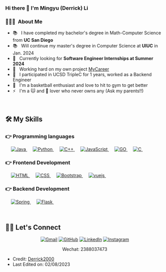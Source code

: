 ### Hi there 👋 I'm Mingyu (Derrick) Li

### 👨🏻‍💻 &nbsp;About Me


- 📚 &nbsp; I have completed my bachelor's degree in Math-Computer Science from **UC San Diego**
- 📚 &nbsp; Will continue my master's degree in Computer Science at **UIUC** in Jan. 2024
- 🤔 &nbsp; Currently looking for **Software Engineer Internships at Summer 2024**
- 🤩 &nbsp; Working hard on my own project [MyCareer](https://github.com/Derrick2000/myCareer-frontend)
- 🎉 &nbsp; I participated in UCSD TripleC for 1 years, worked as a Backend Engineer
- 🏀 &nbsp; I'm a basketball enthusiast and love to hit to gym to get better
- ⚡ &nbsp; I'm a 🐱 and 🐶 lover who never owns any (Ask my parents!!)

<br/>

## 🛠️ My Skills

### 👉 Programming languages

<p align="left"> 
  &emsp; 
  <a href="https://www.java.com" target="_blank"> 
    <img alt="Java" src="https://img.shields.io/badge/java-%23ED8B00.svg?style=for-the-badge&logo=openjdk&logoColor=white">
  </a>
  &emsp;
  <a href="https://www.python.org" target="_blank">
    <img alt="Python" src="https://img.shields.io/badge/python-3670A0?style=for-the-badge&logo=python&logoColor=ffdd54">
  </a>
  &emsp;
  <a href="https://www.w3schools.com/cpp/" target="_blank"> 
    <img alt="C++" src="https://img.shields.io/badge/c++-%2300599C.svg?style=for-the-badge&logo=c%2B%2B&logoColor=white">
  </a> 
  &emsp;
  <a href="https://developer.mozilla.org/en-US/docs/Web/JavaScript" target="_blank"> 
     <img alt="JavaScript" src="https://img.shields.io/badge/javascript-%23323330.svg?style=for-the-badge&logo=javascript&logoColor=%23F7DF1E">
   </a>
  &emsp;
  <a href="https://go.dev" target="_blank">
    <img alt="GO" src="https://img.shields.io/badge/go-%2300ADD8.svg?style=for-the-badge&logo=go&logoColor=white"/>
  </a>
   &emsp;
   <a href="https://www.cprogramming.com/" target="_blank"> 
    <img alt="C" src="https://img.shields.io/badge/c-%2300599C.svg?style=for-the-badge&logo=c&logoColor=white">
  </a> 
  &emsp;
</p>


### 👉 Frontend Development
<p align="left"> 
  &emsp; 
  <a href="https://www.w3.org/html/" target="_blank"> 
   <img alt="HTML" src="https://img.shields.io/badge/html5-%23E34F26.svg?style=for-the-badge&logo=html5&logoColor=white">
  </a>   
  &emsp;
  <a href="https://www.w3schools.com/css/" target="_blank">
    <img alt="CSS" src="https://img.shields.io/badge/css3-%231572B6.svg?style=for-the-badge&logo=css3&logoColor=white">
  </a> 
   &emsp;
  <a href="https://getbootstrap.com" target="_blank"> 
    <img alt="Bootstrap" src="https://img.shields.io/badge/bootstrap-%238511FA.svg?style=for-the-badge&logo=bootstrap&logoColor=white"/>
  </a>
  &emsp;
  <a href="https://vuejs.org/" target="_blank"> 
    <img alt="vuejs" src="https://img.shields.io/badge/vuejs-%2335495e.svg?style=for-the-badge&logo=vuedotjs&logoColor=%234FC08D"/>
  </a>
  &emsp;
</p>

### 👉 Backend Development
<p align="left"> 
  &emsp; 
  <a href="https://spring.io/" target="_blank"> 
   <img alt="Spring" src="https://img.shields.io/badge/spring-%236DB33F.svg?style=for-the-badge&logo=spring&logoColor=white">
  </a>   
  &emsp;
  <a href="https://flask.palletsprojects.com/en/2.3.x/" target="_blank">
    <img alt="Flask" src="https://img.shields.io/badge/flask-%23000.svg?style=for-the-badge&logo=flask&logoColor=white">
  </a> 
   &emsp;
</p>

<br/>

## 🙋‍♀️ Let's Connect
<p align="center">
	<a href="mailto:mil074mingyu@gmail.com"><img src="https://img.icons8.com/bubbles/50/000000/gmail.png" alt="Gmail"/></a>
	<a href="https://github.com/Derrick2000"><img src="https://img.icons8.com/bubbles/50/000000/github.png" alt="GitHub"/></a>
	<a href="https://www.linkedin.com/in/mingyu-li-9a3642200/"><img src="https://img.icons8.com/bubbles/50/000000/linkedin.png" alt="LinkedIn"/></a>
	<a href="https://www.instagram.com/derrick200002/"><img src="https://img.icons8.com/bubbles/50/000000/instagram.png" alt="Instagram"/></a>	
</p>
<p align="center"><a>Wechat: 2388037473</a></p>

* Credit: [Derrick2000](https://github.com/Derrick2000)
* Last Edited on: 02/08/2023
